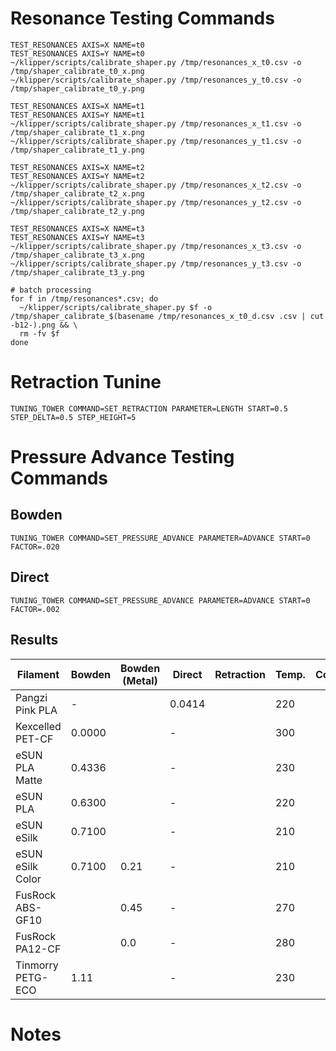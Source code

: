 # Resonance Testing Commands

```
TEST_RESONANCES AXIS=X NAME=t0
TEST_RESONANCES AXIS=Y NAME=t0
~/klipper/scripts/calibrate_shaper.py /tmp/resonances_x_t0.csv -o /tmp/shaper_calibrate_t0_x.png
~/klipper/scripts/calibrate_shaper.py /tmp/resonances_y_t0.csv -o /tmp/shaper_calibrate_t0_y.png

TEST_RESONANCES AXIS=X NAME=t1
TEST_RESONANCES AXIS=Y NAME=t1
~/klipper/scripts/calibrate_shaper.py /tmp/resonances_x_t1.csv -o /tmp/shaper_calibrate_t1_x.png
~/klipper/scripts/calibrate_shaper.py /tmp/resonances_y_t1.csv -o /tmp/shaper_calibrate_t1_y.png

TEST_RESONANCES AXIS=X NAME=t2
TEST_RESONANCES AXIS=Y NAME=t2
~/klipper/scripts/calibrate_shaper.py /tmp/resonances_x_t2.csv -o /tmp/shaper_calibrate_t2_x.png
~/klipper/scripts/calibrate_shaper.py /tmp/resonances_y_t2.csv -o /tmp/shaper_calibrate_t2_y.png

TEST_RESONANCES AXIS=X NAME=t3
TEST_RESONANCES AXIS=Y NAME=t3
~/klipper/scripts/calibrate_shaper.py /tmp/resonances_x_t3.csv -o /tmp/shaper_calibrate_t3_x.png
~/klipper/scripts/calibrate_shaper.py /tmp/resonances_y_t3.csv -o /tmp/shaper_calibrate_t3_y.png

# batch processing
for f in /tmp/resonances*.csv; do
  ~/klipper/scripts/calibrate_shaper.py $f -o /tmp/shaper_calibrate_$(basename /tmp/resonances_x_t0_d.csv .csv | cut -b12-).png && \
  rm -fv $f
done

```

# Retraction Tunine

```
TUNING_TOWER COMMAND=SET_RETRACTION PARAMETER=LENGTH START=0.5 STEP_DELTA=0.5 STEP_HEIGHT=5
```

# Pressure Advance Testing Commands

## Bowden

```
TUNING_TOWER COMMAND=SET_PRESSURE_ADVANCE PARAMETER=ADVANCE START=0 FACTOR=.020
```

## Direct

```
TUNING_TOWER COMMAND=SET_PRESSURE_ADVANCE PARAMETER=ADVANCE START=0 FACTOR=.002
```

## Results

| Filament          | Bowden | Bowden (Metal) | Direct | Retraction | Temp. | Comments |
| ----------------- | ------ | -------------- | ------ | ---------- | ----- | -------- |
| Pangzi Pink PLA   | -      |                | 0.0414 |            | 220   |          |
| Kexcelled PET-CF  | 0.0000 |                | -      |            | 300   |          |
| eSUN PLA Matte    | 0.4336 |                | -      |            | 230   |          |
| eSUN PLA          | 0.6300 |                | -      |            | 220   |          |
| eSUN eSilk        | 0.7100 |                | -      |            | 210   |          |
| eSUN eSilk Color  | 0.7100 | 0.21           | -      |            | 210   |          |
| FusRock ABS-GF10  |        | 0.45           | -      |            | 270   |          |
| FusRock PA12-CF   |        | 0.0            | -      |            | 280   |          |
| Tinmorry PETG-ECO | 1.11   |                | -      |            | 230   |          |

# Notes
